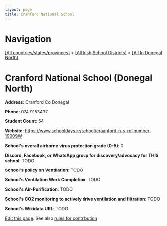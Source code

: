 ```yaml
---
layout: page
title: Cranford National School
---
```

# Navigation

[[All countries/states/provinces]](../../..) > [[All Irish School Districts]](../..) > [[All In Donegal North]](..)

# Cranford National School (Donegal North)

**Address**: Cranford Co Donegal

**Phone**: 074 9153437

**Student Count**: 54

**Website**: <https://www.schooldays.ie/school/craanford-n-s-rollnumber-19009W>

**School's overall airborne virus protection grade (0-5)**: 0

**Discord, Facebook, or WhatsApp group for discovery/advocacy for THIS school**: TODO

**School's policy on Ventilation**: TODO

**School's Ventilation Work Completion**: TODO

**School's Air-Purification**: TODO

**School's CO2 monitoring to actively drive ventilation and filtration**: TODO

**School's Wikidata URL**: TODO


[Edit this page](https://github.com/ventilate-schools/Ireland/edit/main/./Donegal_North/Cranford_National_School.md). See also [rules for contribution](../../../contribution-rules/)